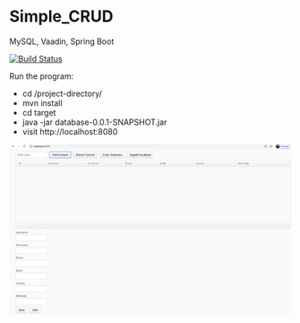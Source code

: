 # Simple_CRUD
MySQL, Vaadin, Spring Boot

[![Build Status](https://travis-ci.org/HuserB8927/Simple_CRUD.svg?branch=master)](https://travis-ci.org/HuserB8927/Simple_CRUD)

Run the program:

- cd /project-directory/
- mvn install
- cd target
- java -jar database-0.0.1-SNAPSHOT.jar
- visit http://localhost:8080

![](images/Screenshot%202019-12-20%20at%2019.27.30.png)
